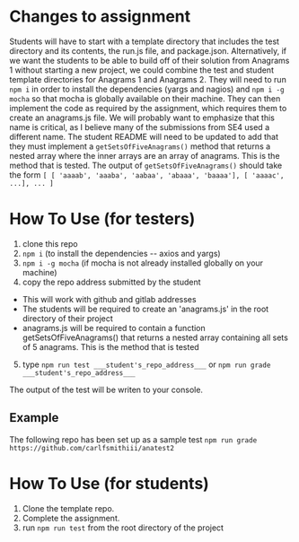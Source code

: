 # Changes to assignment
Students will have to start with a template directory that includes the test directory and its contents, the run.js file, and package.json.  Alternatively, if we want the students to be able to build off of their solution from Anagrams 1 without starting a new project, we could combine the test and student template directories for Anagrams 1 and Anagrams 2.  They will need to run `npm i` in order to install the dependencies (yargs and nagios) and `npm i -g mocha` so that mocha is globally available on their machine.  They can then implement the code as required by the assignment, which requires them to create an anagrams.js file.  We will probably want to emphasize that this name is critical, as I believe many of the submissions from SE4 used a different name.  The student README will need to be updated to add that they must implement a `getSetsOfFiveAnagrams()` method that returns a nested array where the inner arrays are an array of anagrams.  This is the method that is tested.  The output of `getSetsOfFiveAnagrams()` should take the form
`[
    [ 'aaaab', 'aaaba', 'aabaa', 'abaaa', 'baaaa'],
    [ 'aaaac', ...],
    ...
]`

# How To Use (for testers)

1. clone this repo
2. `npm i` (to install the dependencies -- axios and yargs)
3. `npm i -g mocha` (if mocha is not already installed globally on your machine)
4. copy the repo address submitted by the student
  * This will work with github and gitlab addresses
  * The students will be required to create an 'anagrams.js' in the root directory of their project
  * anagrams.js will be required to contain a function getSetsOfFiveAnagrams() that returns a nested array containing all sets of 5 anagrams.  This is the method that is tested
5. type `npm run test ___student's_repo_address___` or `npm run grade ___student's_repo_address___`

The output of the test will be writen to your console.

## Example
The following repo has been set up as a sample test
`npm run grade https://github.com/carlfsmithiii/anatest2`

# How To Use (for students)

1. Clone the template repo.
2. Complete the assignment.
3. run `npm run test` from the root directory of the project
